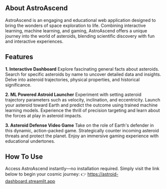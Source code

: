 ## About AstroAscend
AstroAscend is an engaging and educational web application designed to bring the wonders of space exploration to life. Combining interactive learning, machine learning, and gaming, AstroAscend offers a unique journey into the world of asteroids, blending scientific discovery with fun and interactive experiences.

## Features

**1. Interactive Dashboard**
Explore fascinating general facts about asteroids.
Search for specific asteroids by name to uncover detailed data and insights.
Delve into asteroid trajectories, physical properties, and historical significance.

**2. ML Powered Astroid Launcher**
Experiment with setting asteroid trajectory parameters such as velocity, inclination, and eccentricity.
Launch your asteroid toward Earth and predict the outcome using trained machine learning models.
Experience the thrill of precision targeting and learn about the forces at play in asteroid impacts.

**3. Asteroid Defense Video Game**
Take on the role of Earth's defender in this dynamic, action-packed game.
Strategically counter incoming asteroid threats and protect the planet.
Enjoy an immersive gaming experience with educational undertones.

## How To Use
Access AstroAscend instantly—no installation required. Simply visit the link below to begin your cosmic journey: 👉 https://astroid-dashboard.streamlit.app
